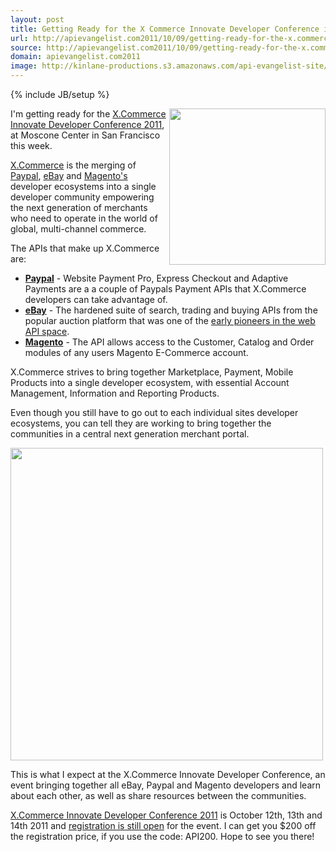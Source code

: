 ```yaml
---
layout: post
title: Getting Ready for the X Commerce Innovate Developer Conference in San Francisco
url: http://apievangelist.com2011/10/09/getting-ready-for-the-x.commerce-innovate-developer-conference-in-san-francisco/
source: http://apievangelist.com2011/10/09/getting-ready-for-the-x.commerce-innovate-developer-conference-in-san-francisco/
domain: apievangelist.com2011
image: http://kinlane-productions.s3.amazonaws.com/api-evangelist-site/blog/logo_xcommerce.png
---
```

{% include JB/setup %}<p>
     <a href="http://www.innovate-conference.com/"><img src="http://kinlane-productions.s3.amazonaws.com/api-evangelist/xcommerce/x-commerce-innovate-developer-conference-2011.png"  width="250" align="right" /></a>
</p>
<p>
     I'm getting ready for the <a href="http://www.innovate-conference.com/">X.Commerce Innovate Developer Conference 2011</a>, at Moscone Center in San Francisco this week.
</p>
<p>
     <a href="https://www.x.com/">X.Commerce</a> is the merging of <a href="https://www.x.com/developers/paypal">Paypal</a>, <a href="https://www.x.com/developers/ebay">eBay</a> and <a href="http://www.magentocommerce.com/">Magento's</a> developer ecosystems into a single developer community empowering the next generation of merchants who need to operate in the world of global, multi-channel commerce.
</p>
<p>
     The APIs that make up X.Commerce are:
</p>
<ul>
     <li>
          <a href="https://www.x.com/developers/paypal"><strong>Paypal</strong></a> - Website Payment Pro, Express Checkout and Adaptive Payments are a a couple of Paypals Payment APIs that X.Commerce developers can take advantage of.
     </li>
     <li>
          <a href="https://www.x.com/developers/ebay"><strong>eBay</strong></a> - The hardened suite of search, trading and buying APIs from the popular auction platform that was one of the <a title="early pioneers of the web API space" href="/2011/01/26/history-of-apis-ebay/">early pioneers in the web API space</a>.
     </li>
     <li>
          <a href="http://www.magentocommerce.com/"><strong>Magento</strong></a> - The API allows access to the Customer, Catalog and Order modules of any users Magento E-Commerce account.
     </li>
</ul>
<p>
     X.Commerce strives to bring together Marketplace, Payment, Mobile Products into a single developer ecosystem, with essential Account Management, Information and Reporting Products.
</p>
<p>
     Even though you still have to go out to each individual sites developer ecosystems, you can tell they are working to bring together the communities in a central next generation merchant portal.
</p>
<p>
     <a href="http://www.innovate-conference.com/"><img src="http://kinlane-productions.s3.amazonaws.com/api-evangelist/xcommerce/x-commerce-powered-by-paypal-ebay-magento.png"  width="500" /></a>
</p>
<p>
     This is what I expect at the X.Commerce Innovate Developer Conference, an event bringing together all eBay, Paypal and Magento developers and learn about each other, as well as share resources between the communities.
</p>
<p>
     <a href="http://www.innovate-conference.com/">X.Commerce Innovate Developer Conference 2011</a> is October 12th, 13th and 14th 2011 and <a href="https://www.innovateregistration.com/main.aspx">registration is still open</a> for the event. I can get you $200 off the registration price, if you use the code: API200. Hope to see you there!
</p>
